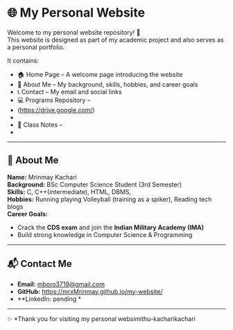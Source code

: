 
# 🌐 My Personal Website  

Welcome to my personal website repository! 🚀  
This website is designed as part of my academic project and also serves as a personal portfolio.  

It contains:  
- 🏠 Home Page – A welcome page introducing the website  
- 👤 About Me – My background, skills, hobbies, and career goals  
- 📞 Contact – My email and social links  
- 💻 Programs Repository –
- (https://drive.google.com/)
- 
- 📒 Class Notes –
-    

---

## 👤 About Me  

**Name:** Mrinmay Kachari  
**Background:** BSc Computer Science Student (3rd Semester)  
**Skills:** C, C++(intermediate),  HTML,  DBMS,  
**Hobbies:** Running  playing Volleyball (training as a spiker), Reading tech blogs  
**Career Goals:**  
- Crack the **CDS exam** and join the **Indian Military Academy (IMA)**  
- Build strong knowledge in Computer Science & Programming  

---

## 📬 Contact Me  

- **Email:** mboro3719@gmail.com
- **GitHub:**  https://mrxMrinmay.github.io/my-website/
- **LinkedIn: pending *  

---

✨ *Thank you for visiting my personal websimithu-kacharikachari
